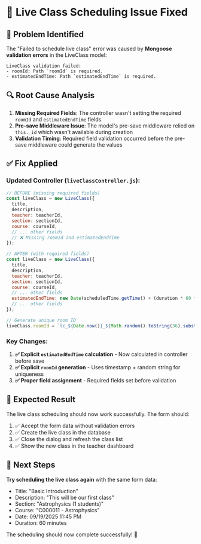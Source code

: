 # 🔧 Live Class Scheduling Issue Fixed

## 🚨 **Problem Identified**
The "Failed to schedule live class" error was caused by **Mongoose validation errors** in the LiveClass model:

```
LiveClass validation failed: 
- roomId: Path `roomId` is required.
- estimatedEndTime: Path `estimatedEndTime` is required.
```

## 🔍 **Root Cause Analysis**
1. **Missing Required Fields**: The controller wasn't setting the required `roomId` and `estimatedEndTime` fields
2. **Pre-save Middleware Issue**: The model's pre-save middleware relied on `this._id` which wasn't available during creation
3. **Validation Timing**: Required field validation occurred before the pre-save middleware could generate the values

## ✅ **Fix Applied**

### **Updated Controller (`liveClassController.js`):**
```javascript
// BEFORE (missing required fields)
const liveClass = new LiveClass({
  title,
  description,
  teacher: teacherId,
  section: sectionId,
  course: courseId,
  // ... other fields
  // ❌ Missing roomId and estimatedEndTime
});

// AFTER (with required fields)
const liveClass = new LiveClass({
  title,
  description,
  teacher: teacherId,
  section: sectionId,
  course: courseId,
  // ... other fields
  estimatedEndTime: new Date(scheduledTime.getTime() + (duration * 60 * 1000)), ✅
  // ... other fields
});

// Generate unique room ID
liveClass.roomId = `lc_${Date.now()}_${Math.random().toString(36).substr(2, 9)}`; ✅
```

### **Key Changes:**
1. **✅ Explicit `estimatedEndTime` calculation** - Now calculated in controller before save
2. **✅ Explicit `roomId` generation** - Uses timestamp + random string for uniqueness  
3. **✅ Proper field assignment** - Required fields set before validation

## 🎯 **Expected Result**
The live class scheduling should now work successfully. The form should:
1. ✅ Accept the form data without validation errors
2. ✅ Create the live class in the database
3. ✅ Close the dialog and refresh the class list
4. ✅ Show the new class in the teacher dashboard

## 🧪 **Next Steps**
**Try scheduling the live class again** with the same form data:
- Title: "Basic Introduction"
- Description: "This will be our first class"
- Section: "Astrophysics (1 students)"
- Course: "C000011 - Astrophysics"
- Date: 09/19/2025 11:45 PM
- Duration: 60 minutes

The scheduling should now complete successfully! 🎉